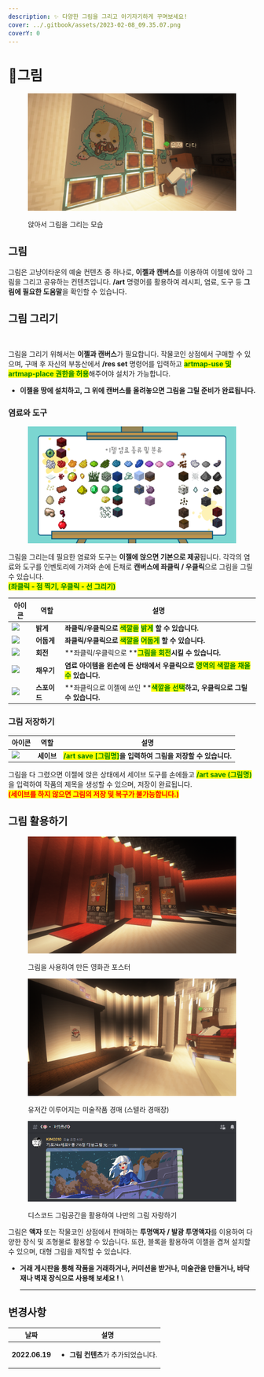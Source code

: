 ```yaml
---
description: ✨ 다양한 그림을 그리고 아기자기하게 꾸며보세요!
cover: ../.gitbook/assets/2023-02-08_09.35.07.png
coverY: 0
---
```


# 🎨그림

<figure><img src="../.gitbook/assets/2023-03-11_19.08.39.png" alt=""><figcaption><p>앉아서 그림을 그리는 모습</p></figcaption></figure>

## 그림

그림은 고냥이타운의 예술 컨텐츠 중 하나로, **이젤과 캔버스**를 이용하여 이젤에 앉아 그림을 그리고 공유하는 컨텐츠입니다. **/art** 명령어를 활용하여 레시피, 염료, 도구 등 **그림에 필요한 도움말**을 확인할 수 있습니다.

## 그림 그리기

<figure><img src="../.gitbook/assets/Animation.gif" alt=""><figcaption></figcaption></figure>

그림을 그리기 위해서는 **이젤과 캔버스**가 필요합니다. 작물코인 상점에서 구매할 수 있으며, 구매 후 자신의 부동산에서 **/res set** 명령어를 입력하고 <mark style="color:green;">**artmap-use 및 artmap-place 권한을 허용**</mark>해주어야 설치가 가능합니다.

* **이젤을 땅에 설치하고, 그 위에 캔버스를 올려놓으면 그림을 그릴 준비가 완료됩니다.**

### 염료와 도구

<figure><img src="../.gitbook/assets/제목을-입력해주세요_-001 (2).png" alt=""><figcaption></figcaption></figure>

그림을 그리는데 필요한 염료와 도구는 **이젤에 앉으면 기본으로 제공**됩니다. 각각의 염료와 도구를 인벤토리에 가져와 손에 든채로 **캔버스에 좌클릭 / 우클릭**으로 그림을 그릴 수 있습니다.\
<mark style="color:green;">**(좌클릭 - 점 찍기, 우클릭 - 선 그리기)**</mark>

| 아이콘                                                 | 역할       | 설명                                                                                                              |
| --------------------------------------------------- | -------- | --------------------------------------------------------------------------------------------------------------- |
| ![](../.gitbook/assets/Feather\_JE3\_BE2.webp)      | **밝게**   | **좌클릭/우클릭으로 **<mark style="color:green;">**색깔을**</mark> <mark style="color:green;">**밝게**</mark>** 할 수 있습니다.**  |
| ![](../.gitbook/assets/Coal\_JE4\_BE3.webp)         | **어둡게**  | **좌클릭/우클릭으로 **<mark style="color:green;">**색깔을**</mark> <mark style="color:green;">**어둡게**</mark>** 할 수 있습니다.** |
| ![](../.gitbook/assets/Compass\_JE3\_BE3.webp)      | **회전**   | \*\*좌클릭/우클릭으로 \*\*<mark style="color:green;">**그림을 회전**</mark>**시킬 수 있습니다.**                                    |
| ![](../.gitbook/assets/Bucket\_JE2\_BE2.webp)       | **채우기**  | **염료 아이템을 왼손에 든 상태에서 우클릭으로 **<mark style="color:green;">**영역의 색깔을 채울 수**</mark>** 있습니다.**                       |
| ![](<../.gitbook/assets/Sponge\_JE3\_BE3 (1).webp>) | **스포이드** | \*\*좌클릭으로 이젤에 쓰인 \*\*<mark style="color:green;">**색깔을 선택**</mark>**하고, 우클릭으로 그릴 수 있습니다.**                       |

### 그림 저장하기

| 아이콘                                                                     | 역할      | 설명                                                                               |
| ----------------------------------------------------------------------- | ------- | -------------------------------------------------------------------------------- |
| ![](../.gitbook/assets/On\_Redstone\_Torch\_\(texture\)\_JE2\_BE2.webp) | **세이브** | <mark style="color:green;">**/art save \[그림명]**</mark>**을 입력하여 그림을 저장할 수 있습니다.** |

그림을 다 그렸으면 이젤에 앉은 상태에서 세이브 도구를 손에들고 <mark style="color:green;">**/art save (그림명)**</mark>을 입력하여 작품의 제목을 생성할 수 있으며, 저장이 완료됩니다.\
<mark style="color:red;">**(세이브를 하지 않으면 그림의 저장 및 복구가 불가능합니다.)**</mark>

## 그림 활용하기

<figure><img src="../.gitbook/assets/2023-03-11_19.24.46.png" alt=""><figcaption><p>그림을 사용하여 만든 영화관 포스터</p></figcaption></figure>

<figure><img src="../.gitbook/assets/2023-03-11_19.47.25.png" alt=""><figcaption><p>유저간 이루어지는 미술작품 경매 (스텔라 경매장)</p></figcaption></figure>

<figure><img src="../.gitbook/assets/image (3).png" alt=""><figcaption><p>디스코드 그림공간을 활용하여 나만의 그림 자랑하기</p></figcaption></figure>

그림은 **액자** 또는 작물코인 상점에서 판매하는 **투명액자 / 발광 투명액자**를 이용하여 다양한 장식 및 조형물로 활용할 수 있습니다. 또한, 블록을 활용하여 이젤을 겹쳐 설치할 수 있으며, 대형 그림을 제작할 수 있습니다.

*   **거래 게시판을 통해 작품을 거래하거나, 커미션을 받거나, 미술관을 만들거나, 바닥재나 벽재 장식으로 사용해 보세요 !** \\

    ***

## 변경사항

| 날짜             | 설명                                                  |
| -------------- | --------------------------------------------------- |
| **2022.06.19** | <ul><li><strong>그림 컨텐츠</strong>가 추가되었습니다.</li></ul> |
